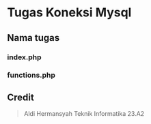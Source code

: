 # Tugas Koneksi Mysql
## Nama tugas
### index.php
### functions.php
## Credit
> Aldi Hermansyah Teknik Informatika 23.A2
